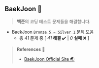 ## BaekJoon 🎲

> **백준**의 코딩 테스트 문제들을 해결합니다.

+ [BaekJoon `Bronze 5 ~ Silver 1` 문제 모음](https://github.com/DevJaepaL/Algorithms/tree/main/BaekJoon/src/PythonSeries)
  + 총 *41* 문제 중 [ *41* **해결**  ✔️ | *0* **실패** ❌ ]

    

> **References** 🤝
> + <a href="https://www.acmicpc.net/">BaekJoon Official Site 🌏</a>